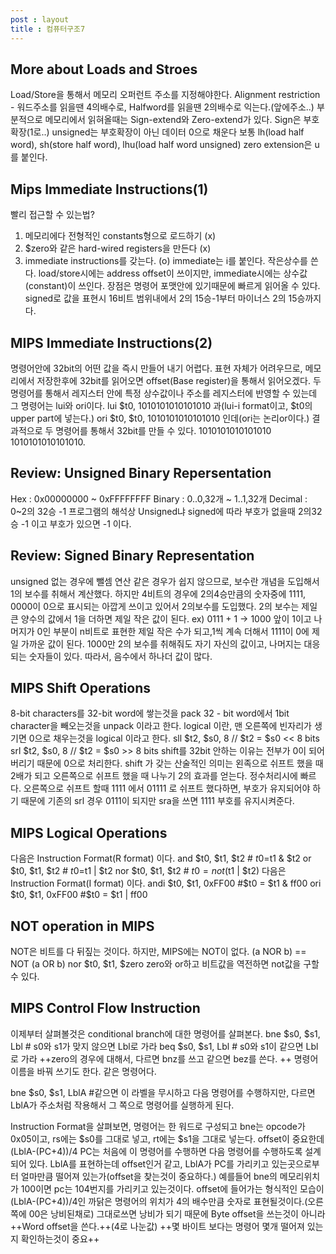 ```yaml
---
post : layout
title : 컴퓨터구조7
---
```

## More about Loads and Stroes
Load/Store을 통해서 메모리 오퍼런트 주소를 지정해야한다.
Alignment restriction - 워드주소를 읽을땐 4의배수로, Halfword를 읽을땐 2의배수로 익는다.(앞에주소..)
부분적으로 메모리에서 읽혀올때는 Sign-extend와 Zero-extend가 있다.
Sign은 부호확장(1로..) unsigned는 부호확장이 아닌 데이터 0으로 채운다 보통
lh(load half word), sh(store half word), lhu(load half word unsigned) zero extension은 u를 붙인다.

## Mips Immediate Instructions(1)
빨리 접근할 수 있는법?
1. 메모리에다 전형적인 constants형으로 로드하기 (x)
2. $zero와 같은 hard-wired registers을 만든다 (x)
3. immediate instructions를 갖는다. (o)
immediate는 i를 붙인다. 작은상수를 쓴다. load/store시에는 address offset이 쓰이지만, immediate시에는 상수값(constant)이 쓰인다.
장점은 명령어 포맷안에 있기때문에 빠르게 읽어올 수 있다.
signed로 값을 표현시 16비트 범위내에서 2의 15승-1부터 마이너스 2의 15승까지다.

## MIPS Immediate Instructions(2)
명령어안에 32bit의 어떤 값을 즉시 만들어 내기 어렵다. 
표현 자체가 어려우므로, 메모리에서 저장한후에 32bit를 읽어오면 offset(Base register)을 통해서 읽어오겠다. 
두 명령어를 통해서 레지스터 안에 특정 상수값이나 주소를 레지스터에 반영할 수 있는데 그 명령어는 lui와 ori이다.
lui $t0, 1010101010101010  과(lui-i format이고, $t0의 upper part에 넣는다.)
ori $t0, $t0, 1010101010101010 인데(ori는 논리or이다.) 결과적으로 두 명령어를 통해서 32bit를 만들 수 있다.
1010101010101010 1010101010101010.

## Review: Unsigned Binary Repersentation
Hex : 0x00000000 ~ 0xFFFFFFFF
Binary : 0..0,32개 ~ 1..1,32개
Decimal : 0~2의 32승 -1
프로그램의 해석상 Unsigned냐 signed에 따라 부호가 없을때 2의32승 -1 이고 부호가 있으면 -1 이다.

## Review: Signed Binary Representation
unsigned 없는 경우에 뺄셈 연산 같은 경우가 쉽지 않으므로, 보수란 개념을 도입해서 1의 보수를 취해서 계산했다. 하지만 4비트의 경우에 2의4승만큼의 숫자중에 1111, 0000이 0으로 표시되는 아깝게 쓰이고 있어서 2의보수를 도입했다.
2의 보수는 제일 큰 양수의 값에서 1을 더하면 제일 작은 값이 된다. ex) 0111 + 1 -> 1000 
앞이 1이고 나머지가 0인 부분이 n비트로 표현한 제일 작은 수가 되고,1씩 계속 더해서 1111이 0에 제일 가까운 값이 된다. 
1000만 2의 보수를 취해줘도 자기 자신의 값이고, 나머지는 대응되는 숫자들이 있다. 따라서, 음수에서 하나더 값이 많다.

## MIPS Shift Operations
8-bit characters를 32-bit word에 쌓는것을 pack
32 - bit word에서 1bit character을 빼오는것을 unpack 이라고 한다.
logical 이란, 맨 오른쪽에 빈자리가 생기면 0으로 채우는것을 logical 이라고 한다.
sll $t2, $s0, 8 // $t2 = $s0 << 8 bits
srl $t2, $s0, 8 // $t2 = $s0 >> 8 bits
shift를 32bit 안하는 이유는 전부가 0이 되어 버리기 때문에 0으로 처리한다.
shift 가 갖는 산술적인 의미는 왼족으로 쉬프트 했을 때 2배가 되고 오른쪽으로 쉬프트 했을 때 나누기 2의 효과를 얻는다. 정수처리시에 빠르다.
오른쪽으로 쉬프트 할때 1111 에서 01111 로 쉬프트 했다하면, 부호가 유지되어야 하기 때문에 기존의 srl 경우 0111이 되지만 sra을 쓰면 1111 부호를 유지시켜준다.

## MIPS Logical Operations
다음은 Instruction Format(R format) 이다.
and $t0, $t1, $t2 # $t0=$t1 & $t2
or $t0, $t1, $t2  # $t0=$t1 | $t2
nor $t0, $t1, $t2 # $t0=not($t1 | $t2)
다음은 Instruction Format(I format) 이다.
andi $t0, $t1, 0xFF00 #$t0 = $t1 & ff00
ori $t0, $t1, 0xFF00 #$t0 = $t1 | ff00

## NOT operation in MIPS
NOT은 비트를 다 뒤짚는 것이다. 하지만, MIPS에는 NOT이 없다.
(a NOR b) == NOT (a OR b)
nor $t0, $t1, $zero
zero와 or하고 비트값을 역전하면 not값을 구할 수 있다.

## MIPS Control Flow Instruction
이제부터 살펴볼것은 conditional branch에 대한 명령어를 살펴본다. 
bne $s0, $s1, Lbl # s0와 s1가 맞지 않으면 Lbl로 가라
beq $s0, $s1, Lbl # s0와 s1이 같으면 Lbl로 가라
++zero의 경우에 대해서, 다르면 bnz를 쓰고 같으면 bez를 쓴다. ++
명령어 이름을 바꿔 쓰기도 한다. 같은 명령어다.

bne $s0, $s1, LblA #같으면 이 라벨을 무시하고 다음 명령어를 수행하지만, 다르면 LblA가 주소처럼 작용해서 그 쪽으로 명령어를 실행하게 된다.

Instruction Format을 살펴보면, 
명령어는 한 워드로 구성되고 
bne는 opcode가 0x05이고, rs에는 $s0를 그대로 넣고, rt에는 $s1을 그대로 넣는다. offset이 중요한데 (LblA-(PC+4))/4
PC는 처음에 이 명령어를 수행하면 다음 명령어를 수행하도록 설계되어 있다. 
LblA를 표현하는데 offset인거 같고,
LblA가 PC를 가리키고 있는곳으로부터 얼마만큼 떨어져 있는가(offset을 찾는것이 중요하다.) 
예를들어 bne의 메모리위치가 100이면 pc는 104번지를 가리키고 있는것이다.
offset에 들어가는 형식적인 모습이 (LblA-(PC+4))/4인 까닭은 명령어의 위치가 4의 배수만큼 숫자로 표현될것이다.(오른쪽에 00은 낭비된채로) 그대로쓰면 낭비가 되기 때문에 Byte offset을 쓰는것이 아니라 ++Word offset을 쓴다.++(4로 나눈값)
++몇 바이트 보다는 명령어 몇개 떨어져 있는지 확인하는것이 중요++